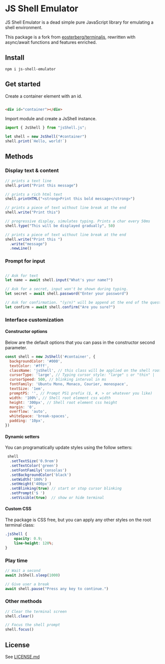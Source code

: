 JS Shell Emulator
==========

JS Shell Emulator is a dead simple pure JavaScript library for emulating a shell environment.

This package is a fork from [eosterberg/terminaljs](https://github.com/eosterberg/terminaljs), rewritten with
async/await functions and features enriched.

## Install

`npm i js-shell-emulator`

## Get started

Create a container element with an id.

```html

<div id="container"></div>
```

Import module and create a JsShell instance.

```js
import { JsShell } from "jsShell.js";

let shell = new JsShell("#container")
shell.print(`Hello, world!`)
```

## Methods

### Display text & content

```js
// prints a text line
shell.print("Print this message")

// prints a rich html text
shell.printHTML("<strong>Print this bold message</strong>")

// prints a piece of text without line break at the end
shell.write("Print this")

// progressive display, simulates typing. Prints a char every 50ms 
shell.type("This will be displayed gradually", 50)

// prints a piece of text without line break at the end
shell.write("Print this ")
  .write("message")
  .newLine()
```

### Prompt for input

```js

// Ask for text
let name = await shell.input("What's your name?")

// Ask for a secret, input won't be shown during typing.
let secret = await shell.password("Enter your password")

// Ask for confirmation. "(y/n)" will be append at the end of the question. 
let confirm = await shell.confirm("Are you sure?")
```

### Interface customization

#### Constructor options

Below are the default options that you can pass in the constructor second parameter.

```js
const shell = new JsShell('#container', {
  backgroundColor: '#000',
  textColor: '#fff',
  className: 'jsShell', // this class will be applied on the shell root element.
  cursorType: 'large', // Typing cursor style: "large" ▯ or "thin" |
  cursorSpeed: 500, // blinking interval in ms
  fontFamily: 'Ubuntu Mono, Monaco, Courier, monospace',
  textSize: '1em',
  promptPS: '', // Prompt PS1 prefix ($, #, > or whatever you like) 
  width: '100%', // Shell root element css width
  height: '300px', // Shell root element css height
  margin: '0',
  overflow: 'auto',
  whiteSpace: 'break-spaces',
  padding: '10px',
})
```

#### Dynamic setters

You can programatically update styles using the follow setters:

```js
 shell
  .setTextSize('0.9rem')
  .setTextColor('green')
  .setFontFamily('consolas')
  .setBackgroundColor('black')
  .setWidth('100%')
  .setHeight('400px')
  .setBlinking(true) // start or stop cursor blinking
  .setPrompt('$ ')
  .setVisible(true)  // show or hide terminal
```

#### Custom CSS

The package is CSS free, but you can apply any other styles on the root terminal class:

```css
.jsShell {
    opacity: 0.9;
    line-height: 120%;
}
```

### Play time

```js
// Wait a second
await JsShell.sleep(1000)

// Give user a break
await shell.pause("Press any key to continue.")
```

### Other methods

```js
// Clear the terminal screen
shell.clear()

// Focus the shell prompt
shell.focus()
```

## License

See [LICENSE.md](LICENSE.md)
